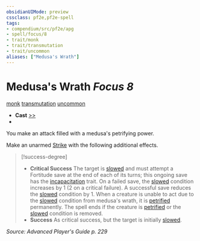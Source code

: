 ```yaml
---
obsidianUIMode: preview
cssclass: pf2e,pf2e-spell
tags:
- compendium/src/pf2e/apg
- spell/focus/8
- trait/monk
- trait/transmutation
- trait/uncommon
aliases: ["Medusa's Wrath"]
---
```

# Medusa's Wrath *Focus 8*   
[monk](rules/traits/monk.md "Monk Class Trait")  [transmutation](rules/traits/transmutation.md "Transmutation School Trait")  [uncommon](rules/traits/uncommon.md "Uncommon Rarity Trait")  

- **Cast** [>>](rules/core-rulebook/chapter-9-playing-the-game.md#Actions "Two-Action") 
- 

You make an attack filled with a medusa's petrifying power.

Make an unarmed [Strike](rules/actions/strike.md) with the following additional effects.

> [!success-degree] 
> - **Critical Success** The target is [slowed](rules/conditions.md#Slowed) and must attempt a Fortitude save at the end of each of its turns; this ongoing save has the [incapacitation](rules/traits/incapacitation.md "Incapacitation Effect Trait") trait. On a failed save, the [slowed](rules/conditions.md#Slowed) condition increases by 1 (2 on a critical failure). A successful save reduces the [slowed](rules/conditions.md#Slowed) condition by 1. When a creature is unable to act due to the [slowed](rules/conditions.md#Slowed) condition from medusa's wrath, it is [petrified](rules/conditions.md#Petrified) permanently. The spell ends if the creature is [petrified](rules/conditions.md#Petrified) or the [slowed](rules/conditions.md#Slowed) condition is removed.
> - **Success** As critical success, but the target is initially [slowed](rules/conditions.md#Slowed).

*Source: Advanced Player's Guide p. 229*